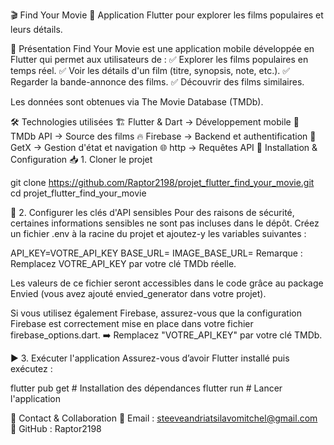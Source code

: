 🎬 Find Your Movie
🚀 Application Flutter pour explorer les films populaires et leurs détails.


📌 Présentation
Find Your Movie est une application mobile développée en Flutter qui permet aux utilisateurs de :
✅ Explorer les films populaires en temps réel.
✅ Voir les détails d'un film (titre, synopsis, note, etc.).
✅ Regarder la bande-annonce des films.
✅ Découvrir des films similaires.

Les données sont obtenues via The Movie Database (TMDb).

🛠️ Technologies utilisées
🏗️ Flutter & Dart → Développement mobile
🎥 TMDb API → Source des films
🔥 Firebase → Backend et authentification
🚀 GetX → Gestion d'état et navigation
🌐 http → Requêtes API
🚀 Installation & Configuration
📥 1. Cloner le projet

git clone https://github.com/Raptor2198/projet_flutter_find_your_movie.git
cd projet_flutter_find_your_movie

🔧 2. Configurer les clés d'API sensibles
Pour des raisons de sécurité, certaines informations sensibles ne sont pas incluses dans le dépôt.
Créez un fichier .env à la racine du projet et ajoutez-y les variables suivantes :

API_KEY=VOTRE_API_KEY
BASE_URL=
IMAGE_BASE_URL=
Remarque : Remplacez VOTRE_API_KEY par votre clé TMDb réelle.

Les valeurs de ce fichier seront accessibles dans le code grâce au package Envied (vous avez ajouté envied_generator dans votre projet).

Si vous utilisez également Firebase, assurez-vous que la configuration Firebase est correctement mise en place dans votre fichier firebase_options.dart.
➡️ Remplacez "VOTRE_API_KEY" par votre clé TMDb.

▶️ 3. Exécuter l'application
Assurez-vous d’avoir Flutter installé puis exécutez :

flutter pub get  # Installation des dépendances
flutter run      # Lancer l'application

💬 Contact & Collaboration
📧 Email : steeveandriatsilavomitchel@gmail.com
🔗 GitHub : Raptor2198


